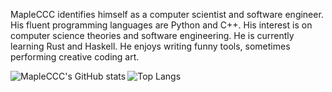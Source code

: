 MapleCCC identifies himself as a computer scientist and software engineer. His fluent programming languages are Python and C++. His interest is on computer science theories and software engineering. He is currently learning Rust and Haskell. He enjoys writing funny tools, sometimes performing creative coding art.

<!-- [![MapleCCC's github stats](https://github-readme-stats.vercel.app/api?username=mapleccc&count_private=true&show_icons=true&include_all_commits=true)](https://github.com/MapleCCC)

[![Top Langs](https://github-readme-stats.vercel.app/api/top-langs/?username=mapleccc&layout=compact)](https://github.com/MapleCCC) -->

<!--
[![ReadMe Card](https://github-readme-stats.vercel.app/api/pin/?username=mapleccc&repo=query-mtr-close-time-today&show_owner=true)](https://github.com/MapleCCC/Query-MTR-Close-Time-Today)

[![ReadMe Card](https://github-readme-stats.vercel.app/api/pin/?username=mapleccc&repo=Session-Buddy-Helpkit&show_owner=true)](https://github.com/MapleCCC/Session-Buddy-Helpkit) -->

<a href="https://github.com/MapleCCC">
  <img align="left" alt="MapleCCC's GitHub stats" src="https://github-readme-stats.vercel.app/api?username=mapleccc&count_private=true&show_icons=true&include_all_commits=true" />
</a>

<a href="https://github.com/MapleCCC">
  <img align="left" alt="Top Langs" src="https://github-readme-stats.vercel.app/api/top-langs/?username=mapleccc&layout=compact" />
</a>

<!-- <a href="https://github.com/MapleCCC/Session-Buddy-Helpkit">
  <img align="left" alt="https://github.com/MapleCCC/Session-Buddy-Helpkit" src="https://github-readme-stats.vercel.app/api/pin/?username=mapleccc&repo=Session-Buddy-Helpkit&show_owner=true" />
</a>

<a href="https://github.com/MapleCCC/beautifulsoup-type-stubs">
  <img align="left" alt="https://github.com/MapleCCC/beautifulsoup-type-stubs" src="https://github-readme-stats.vercel.app/api/pin/?username=mapleccc&repo=beautifulsoup-type-stubs&show_owner=true" />
</a>

<a href="https://github.com/MapleCCC/CLRS_Reference_Answer">
  <img align="left" alt="https://github.com/MapleCCC/CLRS_Reference_Answer" src="https://github-readme-stats.vercel.app/api/pin/?username=mapleccc&repo=CLRS_Reference_Answer&show_owner=true" />
</a>

<a href="https://github.com/MapleCCC/BloodyMapleGrace">
  <img align="left" alt="https://github.com/MapleCCC/BloodyMapleGrace" src="https://github-readme-stats.vercel.app/api/pin/?username=mapleccc&repo=BloodyMapleGrace&show_owner=true" />
</a>

<a href="https://github.com/MapleCCC/ReleaseFileLock">
  <img align="left" alt="https://github.com/MapleCCC/ReleaseFileLock" src="https://github-readme-stats.vercel.app/api/pin/?username=mapleccc&repo=ReleaseFileLock&show_owner=true" />
</a> -->

<!-- <a href="https://github.com/MapleCCC/zph">
  <img align="left" alt="https://github.com/MapleCCC/zph" src="https://github-readme-stats.vercel.app/api/pin/?username=mapleccc&repo=zph&show_owner=true" />
</a> -->
